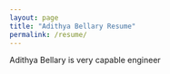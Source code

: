 ```yaml
---
layout: page
title: "Adithya Bellary Resume"
permalink: /resume/
---
```


Adithya Bellary is very capable engineer